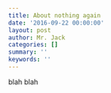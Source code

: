 ```yaml
---
title: About nothing again
date: '2016-09-22 00:00:00'
layout: post
author: Mr. Jack
categories: []
summary: ''
keywords: ''
---
```

blah blah